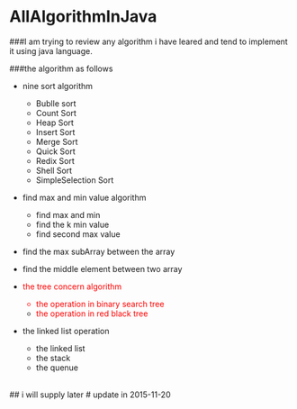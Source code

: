 # AllAlgorithmInJava

###I am trying to review any algorithm i have leared and tend to implement it using java language.

###the algorithm as follows
  
  * nine sort algorithm
      +  Bublle sort
      + Count Sort
      + Heap Sort
      + Insert Sort
      + Merge Sort
      + Quick Sort
      + Redix Sort
      + Shell Sort
      + SimpleSelection Sort
  * find max and min value algorithm
      + find max and min
      + find the k min value
      + find second max value
  * find the max subArray between the array
  * find the middle element between two array
  * <font color='red'> the tree concern algorithm
       + the operation in binary search tree
       + the operation in red black tree</font>
  
  * the linked list operation
       + the linked list 
       + the stack
       + the quenue
       
       
   
   
<br>
## i will supply later
# update in 2015-11-20